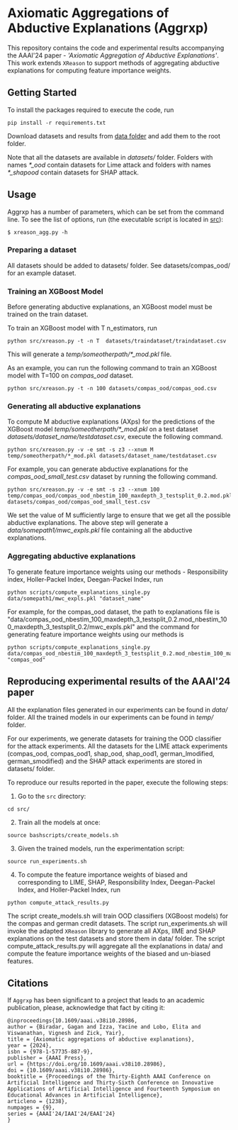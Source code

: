 
# Axiomatic Aggregations of Abductive Explanations (Aggrxp)

This repository contains the code and experimental results accompanying the AAAI'24 paper - *'Axiomatic Aggregation of Abductive Explanations'*. This work extends `XReason` to support methods of aggregating abductive explanations for computing feature importance weights.

## Getting Started


To install the packages required to execute the code, run

```commandline
pip install -r requirements.txt
```

Download datasets and results from [data folder](https://drive.google.com/drive/folders/1EZBDXD58jnDHHHOd1I_sBZi4VQrgeKqr?usp=drive_link) and add them to the root folder.

Note that all the datasets are available in *datasets/* folder. Folders with names *\*_ood* contain datasets for Lime attack and folders with names *\*_shapood* contain datasets for SHAP attack.


## Usage

Aggrxp has a number of parameters, which can be set from the command line. To see the list of options, run (the executable script is located in [src](./src)):

```
$ xreason_agg.py -h
```

### Preparing a dataset

All datasets should be added to datasets/ folder. See datasets/compas_ood/ for an example dataset.

### Training an XGBoost Model

Before generating abductive explanations, an XGBoost model must be trained on the train dataset. 

To train an XGBoost model with T n_estimators, run

```commandline
python src/xreason.py -t -n T  datasets/traindataset/traindataset.csv
```

This will generate a *temp/someotherpath/\*_mod.pkl* file.

As an example, you can run the following command to train an XGBoost model with T=100 on *compas_ood* dataset.

```commandline
python src/xreason.py -t -n 100 datasets/compas_ood/compas_ood.csv
```

### Generating all abductive explanations

To compute M abductive explanations (AXps) for the predictions of the XGBoost model *temp/someotherpath/\*_mod.pkl* on a test dataset *datasets/dataset_name/testdataset.csv*, execute the following command.

```commandline
python src/xreason.py -v -e smt -s z3 --xnum M temp/someotherpath/*_mod.pkl datasets/dataset_name/testdataset.csv
```

For example, you can generate abductive explanations for the *compas_ood_small_test.csv* dataset by running the following command.

```commandline
python src/xreason.py -v -e smt -s z3 --xnum 100 temp/compas_ood/compas_ood_nbestim_100_maxdepth_3_testsplit_0.2.mod.pkl datasets/compas_ood/compas_ood_small_test.csv
```

We set the value of M sufficiently large to ensure that we get all the possible abductive explanations.
The above step will generate a *data/somepath1/mwc_expls.pkl* file containing all the abductive explanations. 


### Aggregating abductive explanations

To generate feature importance weights using our methods - Responsibility index, Holler-Packel Index, Deegan-Packel Index, run

```commandline
python scripts/compute_explanations_single.py data/somepath1/mwc_expls.pkl "dataset_name"
```

For example, for the compas_ood dataset, the path to explanations file is "data/compas_ood_nbestim_100_maxdepth_3_testsplit_0.2.mod_nbestim_100_maxdepth_3_testsplit_0.2/mwc_expls.pkl" 
and the command for generating feature importance weights using our methods is

```commandline
python scripts/compute_explanations_single.py data/compas_ood_nbestim_100_maxdepth_3_testsplit_0.2.mod_nbestim_100_maxdepth_3_testsplit_0.2/mwc_expls.pkl "compas_ood"
```

## Reproducing experimental results of the AAAI'24 paper


All the explanation files generated in our experiments can be found in *data/* folder.
All the trained models in our experiments can be found in *temp/* folder.

For our experiments, we generate datasets for training the OOD classifier for the attack experiments.
All the datasets for the LIME attack experiments (compas_ood, compas_ood1, shap_ood, shap_ood1, german_lmodified, german_smodified) and the SHAP attack experiments are stored in datasets/ folder.

To reproduce our results reported in the paper, execute the following steps:

1. Go to the `src` directory:

```commandline
cd src/
```

2. Train all the models at once:

```commandline
source bashscripts/create_models.sh
```

3. Given the trained models, run the experimentation script:

```
source run_experiments.sh
```

4. To compute the feature importance weights of biased and corresponding to LIME, SHAP, Responsibility Index, Deegan-Packel Index, and Holler-Packel Index, run

```commandline
python compute_attack_results.py
```

The script create_models.sh will train OOD classifiers (XGBoost models) for the compas and german credit datasets.
The script run_experiments.sh will invoke the adapted `XReason` library to generate all AXps, lIME and SHAP explanations on the test datasets and store them in data/ folder.
The script compute_attack_results.py will aggregate all the explanations in data/ and compute the feature importance weights of the biased and un-biased features.

## Citations

If `Aggrxp` has been significant to a project that leads to an academic publication, please, acknowledge that fact by citing it:

```
@inproceedings{10.1609/aaai.v38i10.28986,
author = {Biradar, Gagan and Izza, Yacine and Lobo, Elita and Viswanathan, Vignesh and Zick, Yair},
title = {Axiomatic aggregations of abductive explanations},
year = {2024},
isbn = {978-1-57735-887-9},
publisher = {AAAI Press},
url = {https://doi.org/10.1609/aaai.v38i10.28986},
doi = {10.1609/aaai.v38i10.28986},
booktitle = {Proceedings of the Thirty-Eighth AAAI Conference on Artificial Intelligence and Thirty-Sixth Conference on Innovative Applications of Artificial Intelligence and Fourteenth Symposium on Educational Advances in Artificial Intelligence},
articleno = {1238},
numpages = {9},
series = {AAAI'24/IAAI'24/EAAI'24}
}
```
